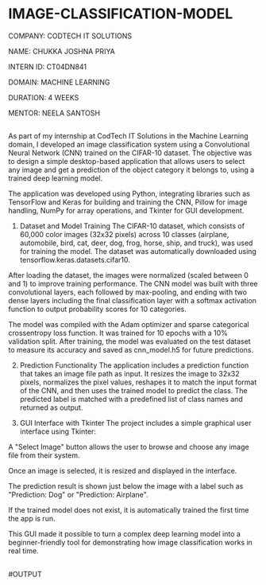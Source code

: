 # IMAGE-CLASSIFICATION-MODEL

COMPANY: CODTECH IT SOLUTIONS

NAME: CHUKKA JOSHNA PRIYA

INTERN ID: CT04DN841

DOMAIN: MACHINE LEARNING

DURATION: 4 WEEKS

MENTOR: NEELA SANTOSH

##

As part of my internship at CodTech IT Solutions in the Machine Learning domain, I developed an image classification system using a Convolutional Neural Network (CNN) trained on the CIFAR-10 dataset. The objective was to design a simple desktop-based application that allows users to select any image and get a prediction of the object category it belongs to, using a trained deep learning model.

The application was developed using Python, integrating libraries such as TensorFlow and Keras for building and training the CNN, Pillow for image handling, NumPy for array operations, and Tkinter for GUI development.

1. Dataset and Model Training
The CIFAR-10 dataset, which consists of 60,000 color images (32x32 pixels) across 10 classes (airplane, automobile, bird, cat, deer, dog, frog, horse, ship, and truck), was used for training the model. The dataset was automatically downloaded using tensorflow.keras.datasets.cifar10.

After loading the dataset, the images were normalized (scaled between 0 and 1) to improve training performance. The CNN model was built with three convolutional layers, each followed by max-pooling, and ending with two dense layers including the final classification layer with a softmax activation function to output probability scores for 10 categories.

The model was compiled with the Adam optimizer and sparse categorical crossentropy loss function. It was trained for 10 epochs with a 10% validation split. After training, the model was evaluated on the test dataset to measure its accuracy and saved as cnn_model.h5 for future predictions.

2. Prediction Functionality
The application includes a prediction function that takes an image file path as input. It resizes the image to 32x32 pixels, normalizes the pixel values, reshapes it to match the input format of the CNN, and then uses the trained model to predict the class. The predicted label is matched with a predefined list of class names and returned as output.

3. GUI Interface with Tkinter
The project includes a simple graphical user interface using Tkinter:

A "Select Image" button allows the user to browse and choose any image file from their system.

Once an image is selected, it is resized and displayed in the interface.

The prediction result is shown just below the image with a label such as "Prediction: Dog" or "Prediction: Airplane".

If the trained model does not exist, it is automatically trained the first time the app is run.

This GUI made it possible to turn a complex deep learning model into a beginner-friendly tool for demonstrating how image classification works in real time.

##

#OUTPUT

